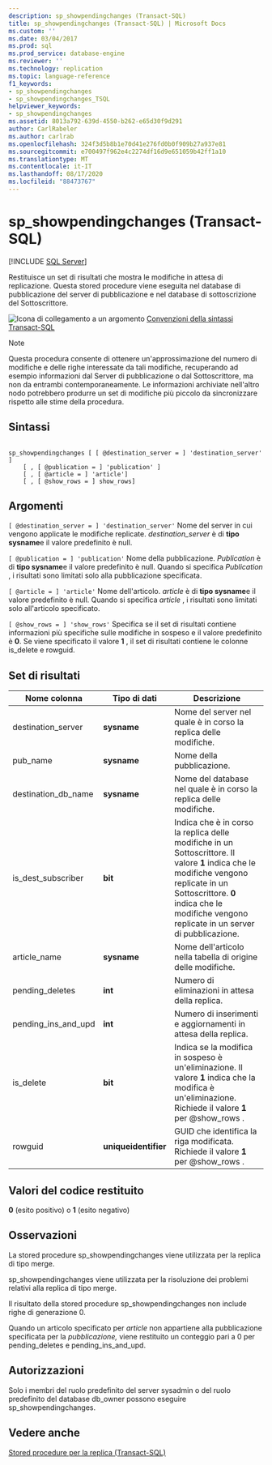 ```yaml
---
description: sp_showpendingchanges (Transact-SQL)
title: sp_showpendingchanges (Transact-SQL) | Microsoft Docs
ms.custom: ''
ms.date: 03/04/2017
ms.prod: sql
ms.prod_service: database-engine
ms.reviewer: ''
ms.technology: replication
ms.topic: language-reference
f1_keywords:
- sp_showpendingchanges
- sp_showpendingchanges_TSQL
helpviewer_keywords:
- sp_showpendingchanges
ms.assetid: 8013a792-639d-4550-b262-e65d30f9d291
author: CarlRabeler
ms.author: carlrab
ms.openlocfilehash: 324f3d5b8b1e70d41e276fd0b0f909b27a937e81
ms.sourcegitcommit: e700497f962e4c2274df16d9e651059b42ff1a10
ms.translationtype: MT
ms.contentlocale: it-IT
ms.lasthandoff: 08/17/2020
ms.locfileid: "88473767"
---
```

# <a name="sp_showpendingchanges-transact-sql"></a>sp_showpendingchanges (Transact-SQL)
[!INCLUDE [SQL Server](../../includes/applies-to-version/sqlserver.md)]

  Restituisce un set di risultati che mostra le modifiche in attesa di replicazione. Questa stored procedure viene eseguita nel database di pubblicazione del server di pubblicazione e nel database di sottoscrizione del Sottoscrittore.  
  
 ![Icona di collegamento a un argomento](../../database-engine/configure-windows/media/topic-link.gif "Icona di collegamento a un argomento") [Convenzioni della sintassi Transact-SQL](../../t-sql/language-elements/transact-sql-syntax-conventions-transact-sql.md)  
  
> [!NOTE]  
>  Questa procedura consente di ottenere un'approssimazione del numero di modifiche e delle righe interessate da tali modifiche, recuperando ad esempio informazioni dal Server di pubblicazione o dal Sottoscrittore, ma non da entrambi contemporaneamente. Le informazioni archiviate nell'altro nodo potrebbero produrre un set di modifiche più piccolo da sincronizzare rispetto alle stime della procedura.  
  
## <a name="syntax"></a>Sintassi  
  
```  
  
sp_showpendingchanges [ [ @destination_server = ] 'destination_server' ]  
    [ , [ @publication = ] 'publication' ]  
    [ , [ @article = ] 'article']  
    [ , [ @show_rows = ] show_rows]  
```  
  
## <a name="arguments"></a>Argomenti  
`[ @destination_server = ] 'destination_server'` Nome del server in cui vengono applicate le modifiche replicate. *destination_server* è di **tipo sysname**e il valore predefinito è null.  
  
`[ @publication = ] 'publication'` Nome della pubblicazione. *Publication* è di **tipo sysname**e il valore predefinito è null. Quando si specifica *Publication* , i risultati sono limitati solo alla pubblicazione specificata.  
  
`[ @article = ] 'article'` Nome dell'articolo. *article* è di **tipo sysname**e il valore predefinito è null. Quando si specifica *article* , i risultati sono limitati solo all'articolo specificato.  
  
`[ @show_rows = ] 'show_rows'` Specifica se il set di risultati contiene informazioni più specifiche sulle modifiche in sospeso e il valore predefinito è **0**. Se viene specificato il valore **1** , il set di risultati contiene le colonne is_delete e rowguid.  
  
## <a name="result-set"></a>Set di risultati  
  
|Nome colonna|Tipo di dati|Descrizione|  
|-----------------|---------------|-----------------|  
|destination_server|**sysname**|Nome del server nel quale è in corso la replica delle modifiche.|  
|pub_name|**sysname**|Nome della pubblicazione.|  
|destination_db_name|**sysname**|Nome del database nel quale è in corso la replica delle modifiche.|  
|is_dest_subscriber|**bit**|Indica che è in corso la replica delle modifiche in un Sottoscrittore. Il valore **1** indica che le modifiche vengono replicate in un Sottoscrittore. **0** indica che le modifiche vengono replicate in un server di pubblicazione.|  
|article_name|**sysname**|Nome dell'articolo nella tabella di origine delle modifiche.|  
|pending_deletes|**int**|Numero di eliminazioni in attesa della replica.|  
|pending_ins_and_upd|**int**|Numero di inserimenti e aggiornamenti in attesa della replica.|  
|is_delete|**bit**|Indica se la modifica in sospeso è un'eliminazione. Il valore **1** indica che la modifica è un'eliminazione. Richiede il valore **1** per @show_rows .|  
|rowguid|**uniqueidentifier**|GUID che identifica la riga modificata. Richiede il valore **1** per @show_rows .|  
  
## <a name="return-code-values"></a>Valori del codice restituito  
 **0** (esito positivo) o **1** (esito negativo)  
  
## <a name="remarks"></a>Osservazioni  
 La stored procedure sp_showpendingchanges viene utilizzata per la replica di tipo merge.  
  
 sp_showpendingchanges viene utilizzata per la risoluzione dei problemi relativi alla replica di tipo merge.  
  
 Il risultato della stored procedure sp_showpendingchanges non include righe di generazione 0.  
  
 Quando un articolo specificato per *article* non appartiene alla pubblicazione specificata per la *pubblicazione,* viene restituito un conteggio pari a 0 per pending_deletes e pending_ins_and_upd.  
  
## <a name="permissions"></a>Autorizzazioni  
 Solo i membri del ruolo predefinito del server sysadmin o del ruolo predefinito del database db_owner possono eseguire sp_showpendingchanges.  
  
## <a name="see-also"></a>Vedere anche  
 [Stored procedure per la replica &#40;Transact-SQL&#41;](../../relational-databases/system-stored-procedures/replication-stored-procedures-transact-sql.md)  
  
  
